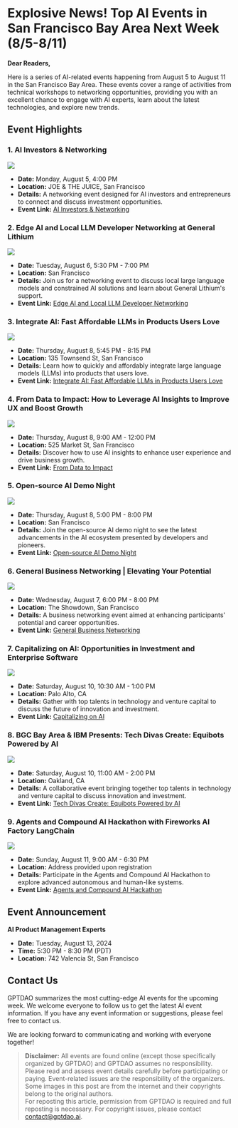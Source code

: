 # Explosive News! Top AI Events in San Francisco Bay Area Next Week (8/5-8/11)

**Dear Readers,**

Here is a series of AI-related events happening from August 5 to August 11 in the San Francisco Bay Area. These events cover a range of activities from technical workshops to networking opportunities, providing you with an excellent chance to engage with AI experts, learn about the latest technologies, and explore new trends.

## Event Highlights

### 1. AI Investors & Networking

![](https://img.evbuc.com/https%3A%2F%2Fcdn.evbuc.com%2Fimages%2F801280229%2F9806819543%2F1%2Foriginal.20240703-193434?w=940&auto=format%2Ccompress&q=75&sharp=10&rect=0%2C43%2C1386%2C693&s=567f658ae662caf7240926a585aef2a7)

- **Date:** Monday, August 5, 4:00 PM
- **Location:** JOE & THE JUICE, San Francisco
- **Details:** A networking event designed for AI investors and entrepreneurs to connect and discuss investment opportunities.
- **Event Link:** [AI Investors & Networking](https://www.eventbrite.com/e/ai-investors-networking-tickets-940618775077)

### 2. Edge AI and Local LLM Developer Networking at General Lithium

![](https://images.lumacdn.com/cdn-cgi/image/format=auto,fit=cover,dpr=2,background=white,quality=75,width=400,height=400/event-covers/x9/d5312103-e2e9-4ce1-bd04-e26aed389c02)

- **Date:** Tuesday, August 6, 5:30 PM - 7:00 PM
- **Location:** San Francisco
- **Details:** Join us for a networking event to discuss local large language models and constrained AI solutions and learn about General Lithium's support.
- **Event Link:** [Edge AI and Local LLM Developer Networking](https://lu.ma/d53u26ow)

### 3. Integrate AI: Fast Affordable LLMs in Products Users Love

![](https://secure.meetupstatic.com/photos/event/a/0/2/b/600_522641003.webp?w=750)

- **Date:** Thursday, August 8, 5:45 PM - 8:15 PM
- **Location:** 135 Townsend St, San Francisco
- **Details:** Learn how to quickly and affordably integrate large language models (LLMs) into products that users love.
- **Event Link:** [Integrate AI: Fast Affordable LLMs in Products Users Love](https://www.meetup.com/silicon-valley-project-ai/events/301701019/)

### 4. From Data to Impact: How to Leverage AI Insights to Improve UX and Boost Growth

![](https://images.lumacdn.com/cdn-cgi/image/format=auto,fit=cover,dpr=2,background=white,quality=75,width=400,height=400/event-covers/oi/e16008ad-d4f9-4544-8dda-8571e8f3b3bf)

- **Date:** Thursday, August 8, 9:00 AM - 12:00 PM
- **Location:** 525 Market St, San Francisco
- **Details:** Discover how to use AI insights to enhance user experience and drive business growth.
- **Event Link:** [From Data to Impact](https://lu.ma/ola1ht62)

### 5. Open-source AI Demo Night

![](https://images.lumacdn.com/cdn-cgi/image/format=auto,fit=cover,dpr=2,background=white,quality=75,width=400,height=400/event-covers/0p/6489ca52-4b73-4f35-aab1-fac6e868b64f)

- **Date:** Thursday, August 8, 5:00 PM - 8:00 PM
- **Location:** San Francisco
- **Details:** Join the open-source AI demo night to see the latest advancements in the AI ecosystem presented by developers and pioneers.
- **Event Link:** [Open-source AI Demo Night](https://lu.ma/oss-ai)

### 6. General Business Networking | Elevating Your Potential

![](https://img.evbuc.com/https%3A%2F%2Fcdn.evbuc.com%2Fimages%2F811117349%2F1764357700343%2F1%2Foriginal.20240719-203611?w=940&auto=format%2Ccompress&q=75&sharp=10&rect=0%2C120%2C1920%2C960&s=38bb10b058ab19c5886ad26d0c21a869)

- **Date:** Wednesday, August 7, 6:00 PM - 8:00 PM
- **Location:** The Showdown, San Francisco
- **Details:** A business networking event aimed at enhancing participants' potential and career opportunities.
- **Event Link:** [General Business Networking](https://www.eventbrite.com/e/general-business-networking-elevating-your-potential-sf-tickets-942438668427)

### 7. Capitalizing on AI: Opportunities in Investment and Enterprise Software

![](https://images.lumacdn.com/cdn-cgi/image/format=auto,fit=cover,dpr=2,background=white,quality=75,width=280,height=280/event-covers/2a/35eff252-f785-4736-8660-41a7273101f3)

- **Date:** Saturday, August 10, 10:30 AM - 1:00 PM
- **Location:** Palo Alto, CA
- **Details:** Gather with top talents in technology and venture capital to discuss the future of innovation and investment.
- **Event Link:** [Capitalizing on AI](https://lu.ma/kjua75ij)

### 8. BGC Bay Area & IBM Presents: Tech Divas Create: Equibots Powered by AI

![](https://img.evbuc.com/https%3A%2F%2Fcdn.evbuc.com%2Fimages%2F793462239%2F2183525125893%2F1%2Foriginal.20240620-190407?w=940&auto=format%2Ccompress&q=75&sharp=10&rect=0%2C29%2C2492%2C1246&s=77b8f1f13409e3cc2bfd4250febf28de)

- **Date:** Saturday, August 10, 11:00 AM - 2:00 PM
- **Location:** Oakland, CA
- **Details:** A collaborative event bringing together top talents in technology and venture capital to discuss innovation and investment.
- **Event Link:** [Tech Divas Create: Equibots Powered by AI](https://www.eventbrite.com/e/bgc-bay-area-ibm-presents-tech-divas-create-equibots-powered-by-ai-tickets-936880844827)

### 9. Agents and Compound AI Hackathon with Fireworks AI Factory LangChain

![](https://images.lumacdn.com/cdn-cgi/image/format=auto,fit=cover,dpr=2,background=white,quality=75,width=280,height=280/event-covers/dk/2809f1f3-4279-4a2b-995b-6e3331e27493)

- **Date:** Sunday, August 11, 9:00 AM - 6:30 PM
- **Location:** Address provided upon registration
- **Details:** Participate in the Agents and Compound AI Hackathon to explore advanced autonomous and human-like systems.
- **Event Link:** [Agents and Compound AI Hackathon](https://lu.ma/kwp4mkr3)

## Event Announcement
**AI Product Management Experts**

- **Date:** Tuesday, August 13, 2024
- **Time:** 5:30 PM - 8:30 PM (PDT)
- **Location:** 742 Valencia St, San Francisco

## Contact Us

GPTDAO summarizes the most cutting-edge AI events for the upcoming week. We welcome everyone to follow us to get the latest AI event information. If you have any event information or suggestions, please feel free to contact us.
 
We are looking forward to communicating and working with everyone together!

>**Disclaimer:** All events are found online (except those specifically organized by GPTDAO) and GPTDAO assumes no responsibility. Please read and assess event details carefully before participating or paying. Event-related issues are the responsibility of the organizers. Some images in this post are from the internet and their copyrights belong to the original authors.  
For reposting this article, permission from GPTDAO is required and full reposting is necessary. For copyright issues, please contact contact@gptdao.ai.
